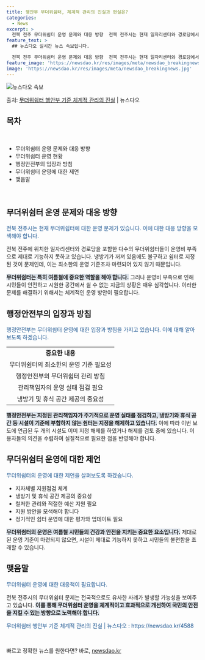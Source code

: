 ```yaml
---
title: 행안부 무더위쉼터, 체계적 관리의 진실과 현실은?
categories:
  - News
excerpt: >
  전북 전주 무더위쉼터 운영 문제와 대응 방향  전북 전주시는 현재 일자리센터와 경로당에서 운영 중인 무더위쉼…
feature_text: >
  ## 뉴스다오 실시간 뉴스 속보입니다.

  전북 전주 무더위쉼터 운영 문제와 대응 방향  전북 전주시는 현재 일자리센터와 경로당에서 운영 중인 무더위쉼…
feature_image: 'https://newsdao.kr/res/images/meta/newsdao_breakingnews.jpg'
image: 'https://newsdao.kr/res/images/meta/newsdao_breakingnews.jpg'
---
```


![뉴스다오 속보](https://newsdao.kr/res/images/meta/newsdao_breakingnews.jpg)

<p>출처: <a href="https://newsdao.kr/4588" rel="dofollow">무더위쉼터 행안부 기준 체계적 관리의 진실</a> | 뉴스다오</p>

<h2 data-ke-size="size26">목차</h2>
<p data-ke-size="size16">&nbsp;</p>
<ul>
    <li>무더위쉼터 운영 문제와 대응 방향</li>
    <li>무더위쉼터 운영 현황</li>
    <li>행정안전부의 입장과 방침</li>
    <li>무더위쉼터 운영에 대한 제언</li>
    <li>맺음말</li>
</ul>
<p data-ke-size="size16">&nbsp;</p>

<h2 data-ke-size="size26">무더위쉼터 운영 문제와 대응 방향</h2>
<p><span style="color: #1a5490;">전북 전주시는 현재 무더위쉼터에 대한 운영 문제가 있습니다. 이에 대한 대응 방향을 모색해야 합니다.</span></p>
<p>전북 전주에 위치한 일자리센터와 경로당을 포함한 다수의 무더위쉼터들이 운영비 부족으로 제대로 기능하지 못하고 있습니다. 냉방기가 꺼져 있음에도 불구하고 쉼터로 지정된 것이 문제인데, 이는 최소한의 운영 기준조차 마련되어 있지 않기 때문입니다.</p>
<p><b><span style="background-color: #21538527;">무더위쉼터는 특히 여름철에 중요한 역할을 해야 합니다.</span></b> 그러나 운영비 부족으로 인해 시민들이 안전하고 시원한 공간에서 쉴 수 없는 지금의 상황은 매우 심각합니다. 이러한 문제를 해결하기 위해서는 체계적인 운영 방안이 필요합니다.</p>

<h2 data-ke-size="size26">행정안전부의 입장과 방침</h2>
<p><span style="color: #1a5490;">행정안전부는 무더위쉼터 운영에 대한 입장과 방침을 가지고 있습니다. 이에 대해 알아보도록 하겠습니다.</span></p>
<table>
    <tbody>
        <tr>
            <td style="text-align: center; height: 17px;"><b>중요한 내용</b></td>
        </tr>
        <tr>
            <td style="text-align: center; height: 17px;">무더위쉼터의 최소한의 운영 기준 필요성</td>
        </tr>
        <tr>
            <td style="text-align: center; height: 17px;">행정안전부의 무더위쉼터 관리 방침</td>
        </tr>
        <tr>
            <td style="text-align: center; height: 17px;">관리책임자의 운영 실태 점검 필요</td>
        </tr>
        <tr>
            <td style="text-align: center; height: 17px;">냉방기 및 휴식 공간 제공의 중요성</td>
        </tr>
    </tbody>
</table>
<p><b><span style="background-color: #21538527;">행정안전부는 지정된 관리책임자가 주기적으로 운영 실태를 점검하고, 냉방기와 휴식 공간 등 시설이 기준에 부합하지 않는 쉼터는 지정을 해제하고 있습니다.</span></b> 이에 따라 이번 보도에 언급된 두 개의 시설도 이미 지정 해제를 하였거나 해제를 검토 중에 있습니다. 이용자들의 의견을 수렴하여 실질적으로 필요한 점을 반영해야 합니다.</p>

<h2 data-ke-size="size26">무더위쉼터 운영에 대한 제언</h2>
<p><span style="color: #1a5490;">무더위쉼터의 운영에 대한 제언을 살펴보도록 하겠습니다.</span></p>
<ul>
    <li>지자체별 지원점검 체계</li>
    <li>냉방기 및 휴식 공간 제공의 중요성</li>
    <li>철저한 관리와 적절한 예산 지원 필요</li>
    <li>지원 방안을 모색해야 합니다</li>
    <li>정기적인 쉼터 운영에 대한 평가와 업데이트 필요</li>
</ul>
<p><b><span style="background-color: #21538527;">무더위쉼터의 운영은 여름철 시민들의 건강과 안전을 지키는 중요한 요소입니다.</span></b> 제대로 된 운영 기준이 마련되지 않으면, 시설이 제대로 기능하지 못하고 시민들의 불편함을 초래할 수 있습니다.</p>

<h2 data-ke-size="size26">맺음말</h2>
<p><span style="color: #1a5490;">무더위쉼터 운영에 대한 대응책이 필요합니다.</span></p>
<p>전북 전주시의 무더위쉼터 문제는 전국적으로도 유사한 사례가 발생할 가능성을 보여주고 있습니다. <b><span style="background-color: #21538527;">이를 통해 무더위쉼터 운영을 체계적이고 효과적으로 개선하여 국민의 안전을 지킬 수 있는 방향으로 노력해야 합니다.</span></b></p>
<p><span style="color: #1a5490;">무더위쉼터 행안부 기준 체계적 관리의 진실 | 뉴스다오  : https://newsdao.kr/4588</span></p>
<p data-ke-size="size16">&nbsp;</p> 

빠르고 정확한 뉴스를 원한다면? 바로, <a href="https://newsdao.kr" rel="dofollow">newsdao.kr</a>


